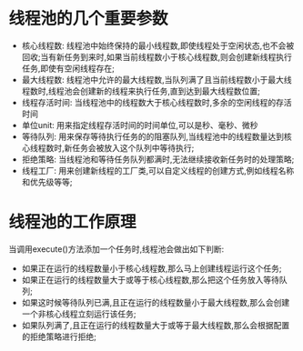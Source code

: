 # 线程池的几个重要参数
  - 核心线程数: 线程池中始终保持的最小线程数,即使线程处于空闲状态,也不会被回收;当有新任务到来时,如果当前线程数小于核心线程数,则会创建新线程执行任务,即使有空闲线程存在;
  - 最大线程数: 线程池中允许的最大线程数,当队列满了且当前线程数小于最大线程数时,线程池会创建新的线程来执行任务,直到达到最大线程数位置;
  - 线程存活时间: 当线程池中的线程数大于核心线程数时,多余的空闲线程的存活时间
  - 单位unit: 用来指定线程存活时间的时间单位,可以是秒、毫秒、微秒
  - 等待队列: 用来保存等待执行任务的的阻塞队列,当线程池中的线程数量达到核心线程数时,新任务会被放入这个队列中等待执行;
  - 拒绝策略: 当线程池和等待任务队列都满时,无法继续接收新任务时的处理策略;
  - 线程工厂: 用来创建新线程的工厂类,可以自定义线程的创建方式,例如线程名称和优先级等等;

# 线程池的工作原理
  当调用execute()方法添加一个任务时,线程池会做出如下判断:
  - 如果正在运行的线程数量小于核心线程数,那么马上创建线程运行这个任务;
  - 如果正在运行的线程数量大于或等于核心线程数,那么把这个任务放入等待队列;
  - 如果这时候等待队列已满,且正在运行的线程数量小于最大线程数,那么会创建一个非核心线程立刻运行该任务;
  - 如果队列满了,且正在运行的线程数量大于或等于最大线程数,那么会根据配置的拒绝策略进行拒绝;